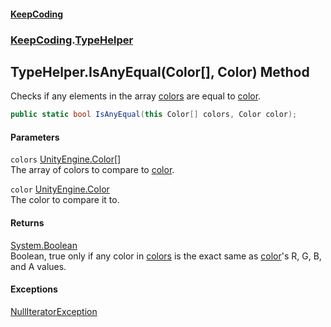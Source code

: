 #### [KeepCoding](index.md 'index')
### [KeepCoding](KeepCoding.md 'KeepCoding').[TypeHelper](KeepCoding_TypeHelper.md 'KeepCoding.TypeHelper')
## TypeHelper.IsAnyEqual(Color[], Color) Method
Checks if any elements in the array [colors](KeepCoding_TypeHelper_IsAnyEqual(Color___Color).md#KeepCoding_TypeHelper_IsAnyEqual(Color___Color)_colors 'KeepCoding.TypeHelper.IsAnyEqual(Color[], Color).colors') are equal to [color](KeepCoding_TypeHelper_IsAnyEqual(Color___Color).md#KeepCoding_TypeHelper_IsAnyEqual(Color___Color)_color 'KeepCoding.TypeHelper.IsAnyEqual(Color[], Color).color').  
```csharp
public static bool IsAnyEqual(this Color[] colors, Color color);
```
#### Parameters
<a name='KeepCoding_TypeHelper_IsAnyEqual(Color___Color)_colors'></a>
`colors` [UnityEngine.Color](https://docs.microsoft.com/en-us/dotnet/api/UnityEngine.Color 'UnityEngine.Color')[[]](https://docs.microsoft.com/en-us/dotnet/api/System.Array 'System.Array')  
The array of colors to compare to [color](KeepCoding_TypeHelper_IsAnyEqual(Color___Color).md#KeepCoding_TypeHelper_IsAnyEqual(Color___Color)_color 'KeepCoding.TypeHelper.IsAnyEqual(Color[], Color).color').
  
<a name='KeepCoding_TypeHelper_IsAnyEqual(Color___Color)_color'></a>
`color` [UnityEngine.Color](https://docs.microsoft.com/en-us/dotnet/api/UnityEngine.Color 'UnityEngine.Color')  
The color to compare it to.
  
#### Returns
[System.Boolean](https://docs.microsoft.com/en-us/dotnet/api/System.Boolean 'System.Boolean')  
Boolean, true only if any color in [colors](KeepCoding_TypeHelper_IsAnyEqual(Color___Color).md#KeepCoding_TypeHelper_IsAnyEqual(Color___Color)_colors 'KeepCoding.TypeHelper.IsAnyEqual(Color[], Color).colors') is the exact same as [color](KeepCoding_TypeHelper_IsAnyEqual(Color___Color).md#KeepCoding_TypeHelper_IsAnyEqual(Color___Color)_color 'KeepCoding.TypeHelper.IsAnyEqual(Color[], Color).color')'s R, G, B, and A values.
#### Exceptions
[NullIteratorException](https://docs.microsoft.com/en-us/dotnet/api/NullIteratorException 'NullIteratorException')  
